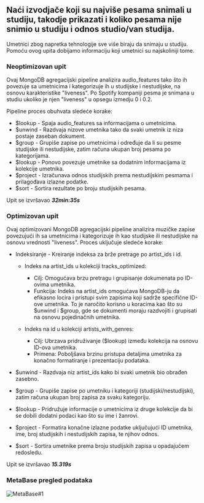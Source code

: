 ## Naći izvodjače koji su najviše pesama snimali u studiju, takodje prikazati i koliko pesama nije snimio u studiju i odnos studio/van studija.

Umetnici zbog napretka tehnologije sve više biraju da snimaju u studiju. Pomoću ovog upita dobijamo informaciju koji umetnici su najskoliniji tome.

### Neoptimizovan upit

Ovaj MongoDB agregacijski pipeline analizira audio_features tako što ih povezuje sa umetnicima i kategorizuje ih u studijske i nestudijske, na osnovu karakteristike "liveness". Po Spotify kompaniji pesma je snimana u studiu ukoliko je njen "liveness" u opsegu izmedju 0 i 0.2. 

Pipeline proces obuhvata sledeće korake:

- $lookup - Spaja audio_features sa informacijama o umetnicima.
- $unwind - Razdvaja nizove umetnika tako da svaki umetnik iz niza postaje zaseban dokument.
- $group - Grupiše zapise po umetnicima i određuje da li su pesme studijske ili nestudijske, zatim računa ukupan broj pesama po kategorijama.
- $lookup - Ponovo povezuje umetnike sa dodatnim informacijama iz kolekcije umetnika.
- $project - Izračunava odnos studijskih prema nestudijskim pesmama i prilagođava izlazne podatke.
- $sort - Sortira rezultate po broju studijskih pesama.

Upit se izvršavao _**32min:35s**_


### Optimizovan upit

Ovaj optimizovani MongoDB agregacijski pipeline analizira muzičke zapise povezujući ih sa umetnicima i kategorizuje ih kao studijske ili nestudijske na osnovu vrednosti "liveness". Proces uključuje sledeće korake:

- Indeksiranje - Kreiranje indeksa za brže pretrage po artist_ids i id.
  * Indeks na artist_ids u kolekciji tracks_optimized:
    * Cilj: Omogućava brzu pretragu i grupisanje dokumenata po ID-ovima umetnika.
    * Funkcija: Indeks na artist_ids omogućava MongoDB-ju da efikasno locira i pristupi svim zapisima koji sadrže specifične ID-ove umetnika. To je naročito korisno u koracima kao što su $unwind i $group, gde se dokumenti moraju razdvojiti i grupisati na osnovu pojedinačnih umetnika.

  * Indeks na id u kolekciji artists_with_genres:
    * Cilj: Ubrzava pridruživanje ($lookup) između kolekcija na osnovu ID-ova umetnika.
    * Primena: Poboljšava brzinu pristupa detaljima umetnika za konačno formatiranje i prezentaciju podataka.
    
- $unwind - Razdvaja niz artist_ids kako bi svaki umetnik bio obrađen zasebno.
- $group - Grupiše zapise po umetniku i kategoriji (studijski/nestudijski), zatim računa ukupan broj zapisa za svaku kategoriju.
- $lookup - Pridružuje informacije o umetnicima iz druge kolekcije da bi se dobili dodatni podaci kao što su ime i žanrovi.
- $project - Formatira konačne izlazne podatke uključujući ID umetnika, ime, broj studijskih i nestudijskih zapisa, te njihov odnos.
- $sort - Sortira umetnike prema broju studijskih zapisa u opadajućem redosledu.

Upit se izvršavao _**15.319s**_

### MetaBase pregled podataka
![MetaBase#1](scripts/Queries/ML/#1/MetaBase#1.png)

